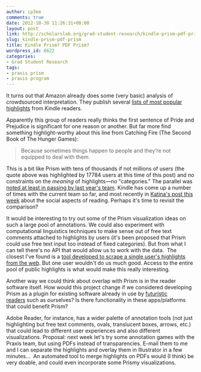 ```yaml
---
author: cp3ee
comments: true
date: 2012-10-30 11:26:31+00:00
layout: post
link: http://scholarslab.org/grad-student-research/kindle-prism-pdf-prism/
slug: kindle-prism-pdf-prism
title: Kindle Prism? PDF Prism?
wordpress_id: 6622
categories:
- Grad Student Research
tags:
- praxis prism
- praxis program
---
```


It turns out that Amazon already does some (very basic) analysis of crowdsourced interpretation. They publish several [lists of most popular highlights](https://kindle.amazon.com/most_popular) from Kindle readers.

Apparently this group of readers really thinks the first sentence of Pride and Prejudice is significant for one reason or another. But far more find something highlight-worthy about this line from Catching Fire (The Second Book of The Hunger Games):


<blockquote>Because sometimes things happen to people and they’re not equipped to deal with them.</blockquote>


This is a bit like Prism with tens of thousands if not millions of users (the quote above was highlighted by 17784 users at this time of this post) and no constraints on the _meaning_ of highlights—no "categories." The parallel was [noted at least in passing by last year's team](http://www.scholarslab.org/praxis-program/what-ive-learned-from-my-kindle-part-ii-and-other-thoughts-on-prism-and-markers/). Kindle has come up a number of times with the current team so far, and most recently in [Katina's post this week](http://www.scholarslab.org/praxis-program/reading-socially/) about the social aspects of reading. Perhaps it's time to revisit the comparison?

It would be interesting to try out some of the Prism visualization ideas on such a large pool of annotations. We could also experiment with computational linguistics techniques to make sense out of free text comments attached to highlights by users (it's been proposed that Prism could use free text input too instead of fixed categories). But from what I can tell there's no API that would allow us to work with the data.  The closest I've found is a [tool developed to scrape a single user's highlights from the web](https://github.com/johnpaulhayes/Kindle-Highlights/blob/master/README). But one user wouldn't do us much good. Access to the entire pool of public highlights is what would make this really interesting.

Another way we could think about overlap with Prism is in the reader software itself. How would this project change if we considered developing Prism as a plugin for existing software already in use by [futuristic readers](http://www.youtube.com/watch?v=n5qXd4D-M0E) such as ourselves? Is there functionality in these apps/platforms that could benefit Prism?

Adobe Reader, for instance, has a wider palette of annotation tools (not just highlighting but free text comments, ovals, translucent boxes, arrows, etc.) that could lead to different user experiences and also different visualizations. Proposal: next week let's try some annotation games with the Praxis team, but using PDFs instead of transparencies. E-mail them to me and I can separate the highlights and overlay them in Illustrator in a few minutes...  An automated tool to merge highlights on PDFs would (I think) be very doable, and could even incorporate some Prismy visualizations.
